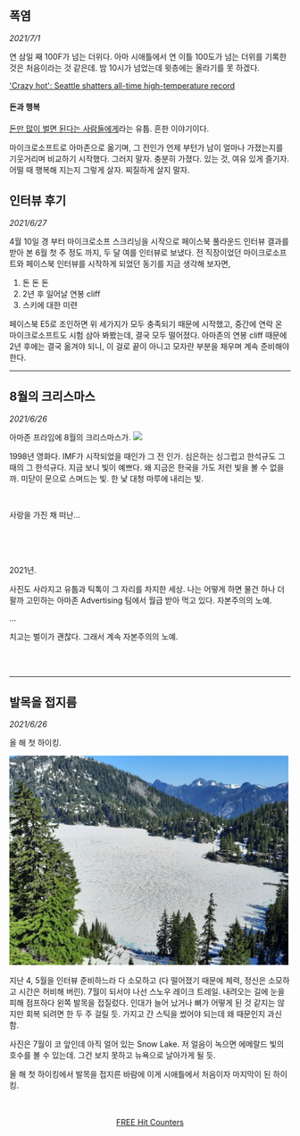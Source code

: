 ## 폭염
_2021/7/1_

연 삼일 째 100F가 넘는 더위다. 아마 시애틀에서 연 이틀 100도가 넘는 더위를 기록한 것은 처음이라는 것 같은데. 밤 10시가 넘었는데 윗층에는 올라기를 못 하겠다.

['Crazy hot': Seattle shatters all-time high-temperature record](https://www.accuweather.com/en/weather-news/crazy-hot-seattle-shatters-all-time-high-temperature-record/969997)

#### 돈과 행복

[돈만 많이 벌면 된다는 사람들에게](https://youtu.be/lDopa5L07So)라는 유툽. 흔한 이야기이다. 

마이크로소프트로 아마존으로 옮기며, 그 전인가 언제 부턴가 남이 얼마나 가졌는지를 기웃거리며 비교하기 시작했다. 그러지 말자. 충분히 가졌다. 있는 것, 여유 있게 즐기자. 어떨 때 행복해 지는지 그렇게 살자. 찌질하게 살지 말자.

## 인터뷰 후기
_2021/6/27_

4월 10일 경 부터 마이크로소프 스크리닝을 시작으로 페이스북 풀라운드 인터뷰 결과를 받아 본 6월 첫 주 정도 까지, 두 달 여를 인터뷰로 보냈다. 전 직장이었던 마이크로소프트와 페이스북 인터뷰를 시작하게 되었던 동기를 지금 생각해 보자면,

1. 돈 돈 돈
2. 2년 후 일어날 연봉 cliff 
3. 스키에 대한 미련

페이스북 E5로 조인하면 위 세가지가 모두 충족되기 때문에 시작했고, 중간에 연락 온 마이크로소프트도 시험 삼아 봐봤는데, 결국 모두 떨어졌다. 아마존의 연봉 cliff 때문에 2년 후에는 결국 옮겨야 되니, 이 걸로 끝이 아니고 모자란 부분을 채우며 계속 준비해야 한다. 

---

## 8월의 크리스마스
_2021/6/26_

아마존 프라임에 8월의 크리스마스가.
<img src="https://steemitimages.com/1280x0/https://cdn.steemitimages.com/DQmWBRJuANjLvC3UDvqiErox3HmkrNvhLxGQcdJRA6qs97H/8월.jpg">

1998년 영화다. IMF가 시작되었을 때인가 그 전 인가. 심은하는 싱그럽고 한석규도 그 때의 그 한석규다. 지금 보니 빛이 예쁘다. 왜 지금은 한국을 가도 저런 빛을 볼 수 없을까. 미닫이 문으로 스며드는 빛. 한 낯 대청 마루에 내리는 빛. 

<br>

사랑을 가진 채 떠난...


<br>
<br>
<br>

2021년. 

사진도 사라지고 유툽과 틱톡이 그 자리를 차지한 세상.
나는 어떻게 하면 물건 하나 더 팔까 고민하는 아마존 Advertising 팀에서 월급 받아 먹고 있다.
자본주의의 노예.

...

치고는 벌이가 괜찮다.
그래서 계속 자본주의의 노예.


<br>
<br>

---
## 발목을 접지름

_2021/6/26_

올 해 첫 하이킹.

<img src="./seattle_hiking/img/snowlake_202106.jpg" width="500">

지난 4, 5월을 인터뷰 준비하느라 다 소모하고 (다 떨어졌기 때문에 체력, 정신은 소모하고 시간은 허비해 버린). 7월이 되서야 나선 스노우 레이크 트레일. 내려오는 길에 눈을 피해 점프하다 왼쪽 발목을 접질렀다. 인대가 늘어 났거나 뼈가 어떻게 된 것 같지는 않지만 회복 되려면 한 두 주 걸릴 듯. 가지고 간 스틱을 썼어야 되는데 왜 때문인지 과신함.

사진은 7월이 코 앞인데 아직 얼어 있는 Snow Lake. 저 얼음이 녹으면 에메랄드 빛의 호수를 볼 수 있는데. 그건 보지 못하고 뉴욕으로 날아가게 될 듯.

올 해 첫 하이킹에서 발목을 접지른 바람에 이게 시애틀에서 처음이자 마지막이 된 하이킹.

<br>
<br>
<center>
 <a href='https://free-hit-counters.net/'>FREE Hit Counters</a> <script type='text/javascript' src='https://www.freevisitorcounters.com/auth.php?id=f7368abfda2fb98bb88ce3977025c236f798d5d2'></script>
<script type="text/javascript" src="https://www.freevisitorcounters.com/en/home/counter/842139/t/1"></script>
</center>

